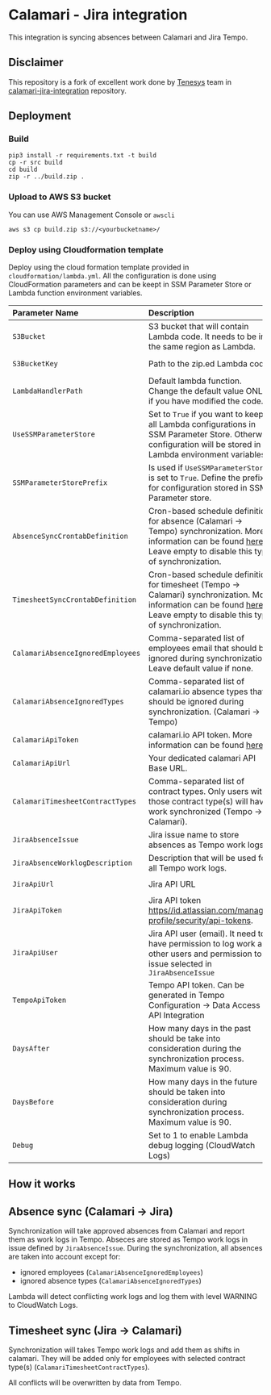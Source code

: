 # Calamari - Jira integration
This integration is syncing absences between Calamari and Jira Tempo.

## Disclaimer
This repository is a fork of excellent work done by [Tenesys](https://tenesys.io) team in  [calamari-jira-integration](https://github.com/tenesys/calamari-jira-integration) repository. 

## Deployment

### Build 
```
pip3 install -r requirements.txt -t build
cp -r src build
cd build
zip -r ../build.zip .
```

### Upload to AWS S3 bucket
You can use AWS Management Console or `awscli`

```
aws s3 cp build.zip s3://<yourbucketname>/
```

### Deploy using Cloudformation template
Deploy using the cloud formation template provided in `cloudformation/lambda.yml`. All the configuration is done using CloudFormation parameters and can be keept in SSM Parameter Store or Lambda function environment variables.

| Parameter Name | Description | Example | Default value |
| :------------- | :---------- | :------ | :------------ |
| `S3Bucket` | S3 bucket that will contain Lambda code. It needs to be in the same region as Lambda. | my-lambda-code-bucket | N/A |
| `S3BucketKey` | Path to the zip.ed Lambda code | `build.zip` or `somedirectory/build.zip` | `build.zip` | 
| `LambdaHandlerPath` | Default lambda function. Change the default value ONLY if you have modified the code. | `src/main.lambda_handler` | `src/main.lambda_handler` |
| `UseSSMParameterStore` | Set to `True` if you want to keep all Lambda configurations in SSM Parameter Store. Otherwise configuration will be stored in Lambda environment variables | `True` | `False` |
| `SSMParameterStorePrefix` | Is used if `UseSSMParameterStore` is set to `True`. Define the prefix for configuration stored in SSM Parameter store. | `/my-configuration-prefix` | `/calamari-jira-cloud-integration` |
| `AbsenceSyncCrontabDefinition` | Cron-based schedule definition for absence (Calamari -> Tempo) synchronization. More information can be found [here](https://docs.aws.amazon.com/eventbridge/latest/userguide/eb-scheduled-rule-pattern.html). Leave empty to disable this type of synchronization. | `*/3 * * * ? *` (every 3 minutes) | `* 20 * * ? *` (every day at 8 p.m.) |
| `TimesheetSyncCrontabDefinition` | Cron-based schedule definition for timesheet (Tempo -> Calamari) synchronization. More information can be found [here](https://docs.aws.amazon.com/eventbridge/latest/userguide/eb-scheduled-rule-pattern.html). Leave empty to disable this type of synchronization. | `*/3 * * * ? *` (every 3 minutes) | `* 20 * * ? *` (every day at 8 p.m.) |
| `CalamariAbsenceIgnoredEmployees` | Comma-separated list of employees email that should be ignored during synchronization. Leave default value if none. | `my.employee@mycompany.org` | `employee@company.com` |
| `CalamariAbsenceIgnoredTypes` | Comma-separated list of calamari.io absence types that should be ignored during synchronization. (Calamari -> Tempo) | `Remote work` | `Praca zdalna,Delegacja` |
| `CalamariApiToken` | calamari.io API token. More information can be found [here](https://help.calamari.io/en/articles/24539-what-is-the-api-key-for-and-where-can-i-find-it). | N/A | N/A |
| `CalamariApiUrl` | Your dedicated calamari API Base URL. | https://mycompany.calamari.io | N/A |
| `CalamariTimesheetContractTypes` | Comma-separated list of contract types. Only users with those contract type(s) will have work synchronized (Tempo -> Calamari). | `Umowa o pracę - 26 dni` | `Umowa o pracę - 26 dni` |
| `JiraAbsenceIssue` | Jira issue name to store absences as Tempo work logs | `LEAVE-1` | N/A |
| `JiraAbsenceWorklogDescription` | Description that will be used for all Tempo work logs. | `Holiday/Vacation/Leave` | N/A |
| `JiraApiUrl` | Jira API URL | `https://my-company.atlassian.net` | N/A |
| `JiraApiToken` | Jira API token [https//id.atlassian.com/manage-profile/security/api-tokens](https://id.atlassian.com/manage-profile/security/api-tokens). | N/A | N/A |
| `JiraApiUser` | Jira API user (email). It need to have permission to log work as other users and permission to issue selected in `JiraAbsenceIssue` | N/A | N/A |
| `TempoApiToken` | Tempo API token. Can be generated in Tempo Configuration -> Data Access -> API Integration | N/A | N/A |
| `DaysAfter` | How many days in the past should be take into consideration during the synchronization process. Maximum value is 90. | `14` | `30` | 
| `DaysBefore` | How many days in the future should be taken into consideration during synchronization process. Maximum value is 90. | `14` | `30` | 
| `Debug` | Set to 1 to enable Lambda debug logging (CloudWatch Logs) | `1` | `0` |

## How it works

## Absence sync (Calamari -> Jira)
Synchronization will take approved absences from Calamari and report them as work logs in Tempo. Abseces are stored as Tempo work logs in issue defined by `JiraAbsenceIssue`. During the synchronization, all absences are taken into account except for:
*  ignored employees (`CalamariAbsenceIgnoredEmployees`)
*  ignored absence types (`CalamariAbsenceIgnoredTypes`)

Lambda will detect conflicting work logs and log them with level WARNING to CloudWatch Logs.

## Timesheet sync (Jira -> Calamari)
Synchronization will takes Tempo work logs and add them as shifts in calamari. They will be added only for employees with selected contract type(s) (`CalamariTimesheetContractTypes`). 

All conflicts will be overwritten by data from Tempo.
